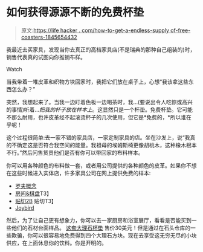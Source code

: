 # 如何获得源源不断的免费杯垫

> 原文:[https://life hacker . com/how-to-get-a-endless-supply of-free-coasters-1845654432](https://lifehacker.com/how-to-get-an-endless-supply-of-free-coasters-1845654432)

我最近去买家具，发现当你去真正的高档家具店(不是瑞典的那种自己组装的)时，销售代表真的试图向你推销布样。

Watch

当我带着一堆皮革和织物方块回家时，我把它们放在桌子上，心想“我该拿这些东西怎么办？”

突然，我想起来了。当我一边盯着色板一边喝茶时，我...(要说出令人吃惊或高兴的事情)听着...*把我的杯子放在样本上*。这显然只是一个杯垫。免费杯垫。它可能不那么耐用，也许皮革经不起滚烫杯子的几次使用，但它是*免费的，*所以谁在乎呢！

这个过程很简单:去一家不错的家具店，一家定制家具的店。坐在沙发上，说“我真的不确定这是否符合我空间的能量。我祖母的埃姆斯椅更像胡桃木，这种橡木根本不行。”然后问售货员他们是否有你可以带回家的布料样本。

你可以用各种颜色的布料做一套，或者用公司提供的各种颜色的皮革。如果你不想在这些时候进入实体店，许多家具公司在网上提供免费的样本:

*   [罗夫概念](https://www.roveconcepts.com/swatch-request?gclid=CjwKCAiA17P9BRB2EiwAMvwNyFFYLyWb9IMOulT5Bvk94o3EhxhA1t18V2tRd5AJjS56sPM6UyD2MBoC5JQQAvD_BwE)
*   [房间&棋盘](https://www.roomandboard.com/ideas-advice/explore-materials/fabrics)T3】
*   [贴切2B](https://www.apt2b.com/collections/order-free-fabric-swatches) 贴切T3】
*   [Joybird](https://joybird.com/samples/)

然后，为了让自己更有想象力，你可以去一家厨房和浴室展厅，看看是否能买到一些他们的石材台面样品。 [这套大理石杯垫](https://www.westelm.com/products/stone-hexagonal-coasters-black-e855/?catalogId=71&sku=801241&cm_ven=PLA&cm_cat=Google&cm_pla=Kitchen%20%2B%20Dining%20%3E%20All%20Barware&region_id=669950&cm_ite=801241&gclid=CjwKCAiA17P9BRB2EiwAMvwNyKvTQNpJ28Oa3kL2z07d-brVrzw0LZ9Tn2cgthVmSdWM0ykQkTSuVBoCvjEQAvD_BwE) 售价30美元！但是通过在石头仓库的一些欺骗，你可以很容易地免费得到四个大理石方块。现在去享受这无穷无尽的小块供应，在上面休息你的饮料。你是开明的。